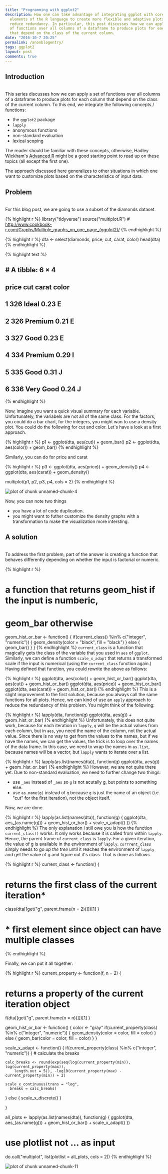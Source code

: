 ```yaml
---
title: "Programming with ggplot2"
description: How one can take advantage of integrating ggplot with core 
  elements of the R language to create more flexible and adaptive plots while 
  reduce redundancy. In particular, this post discusses how we can apply a set
  of functions over all columns of a dataframe to produce plots for each column
  that depend on the class of the current column. 
date: "2016-10-7 20:25"
permalink: /anonblogentry/
tags: ggplot2
layout: post
comments: true
---
```


## Introduction
<br/>
This series discusses how we can apply a set of functions over all 
columns of a dataframe to produce plots for each column that depend on the 
class of the current column. 
To this end, we integrate the following concepts / functions:

* the `ggplot2` package
* `lapply`
* anonymous functions
* non-standard evaluation
* lexical scoping

The reader should be familiar with these concepts, otherwise, Hadley Wickham's
[Advanced R](http://adv-r.had.co.nz) might be a good starting point to read 
up on these topics (all except the first one).

The approach discussed here generalizes to
other situations in which one want to customize plots based on the 
characteristics of input data.

## Problem
<br/>
For this blog post, we are going to use a subset of the diamonds dataset.

{% highlight r %}
library("tidyverse")
source("multiplot.R") # http://www.cookbook-r.com/Graphs/Multiple_graphs_on_one_page_(ggplot2)/
{% endhighlight %}


{% highlight r %}
dta <- select(diamonds, price, cut, carat, color)
head(dta)
{% endhighlight %}



{% highlight text %}
## # A tibble: 6 × 4
##   price       cut carat color
##   <int>     <ord> <dbl> <ord>
## 1   326     Ideal  0.23     E
## 2   326   Premium  0.21     E
## 3   327      Good  0.23     E
## 4   334   Premium  0.29     I
## 5   335      Good  0.31     J
## 6   336 Very Good  0.24     J
{% endhighlight %}

Now, imagine you want a quick visual summary for each variable. Unfortunately, 
the variabels are not all of the same class.
For the factors, you could do a bar chart, for the integers, you might wan to
use a density plot. You could do the following for cut and color. Let's have
a look at a first approach.

{% highlight r %}
p1 <- ggplot(dta, aes(cut)) + geom_bar()
p2 <- ggplot(dta, aes(color)) + geom_bar()
{% endhighlight %}

Similarly, you can do for price and carat

{% highlight r %}
p3 <- ggplot(dta, aes(price)) + geom_density()
p4 <- ggplot(dta, aes(carat)) + geom_density()

multiplot(p1, p2, p3, p4, cols = 2)
{% endhighlight %}

![plot of chunk unnamed-chunk-4](/figure/source/2016-10-07-ggplo2/unnamed-chunk-4-1.png)
<br/>

Now, you can note two things

* you have a lot of code duplication.
* you might want to futher customize the density graphs with a transformation to
  make the visualization more intersting.
  
  
## A solution
<br/>
To address the first problem, part of the answer is creating a function that
behaves differently depending on whether the input is factorial or numeric.

{% highlight r %}
# a function that returns geom_hist if the input is numberic, 
# geom_bar otherwise
geom_hist_or_bar <- function() {
  if(current_class() %in% c("integer", "numeric")) {
  geom_density(color = "black", fill = "black")
  } else {
  geom_bar()
  }
}
{% endhighlight %}
`current_class` is a function that magically gets the class of the variable
that you used in `aes` of `ggplot`. 
Similarly, we can define a function `scale_x_adapt` that returns a transformed
scale if the input is numerical (using the `current_class` function again.)
Having defined that function, you could 
rewrite the above as follows:

{% highlight r %}
ggplot(dta, aes(color)) + geom_hist_or_bar()
ggplot(dta, aes(cut))   + geom_hist_or_bar()
ggplot(dta, aes(price)) + geom_hist_or_bar()
ggplot(dta, aes(carat)) + geom_hist_or_bar()
{% endhighlight %}
This is a slight improvement to the first solution, because you always call the
same functions for all plots. Hence, we can kind of use an `apply` approach to 
reduce the redundancy of this problem. You might think of the following:

{% highlight r %}
lapply(dta, function(g) ggplot(dta, aes(g)) + geom_hist_or_bar)
{% endhighlight %}
Unfortunately, this does not quite work, because for each iteration in 
`lapply`, `g` will be the actual 
values from each column, but in `aes`, you need the name of the column, not the 
actual value. Since there is no way to get from the values to the names, but 
if we have the names, we can get the values, the trick is to loop over the names
of the data frame. In this case, we need to wrap the names in `as.list`, because
names will be a vector, but `lapply` wants to iterate over a list.

{% highlight r %}
lapply(as.list(names(dta)), function(g) ggplot(dta, aes(g)) + geom_hist_or_bar)
{% endhighlight %}
However, we are not quite there yet. Due to non-standard evaluation, we need to 
further change two things:

* use `_aes` instead of `_aes` so `g` is not acutally g, but points to something
  else.
* use `as.name(g)` instead of `g` because `g` is just the name of an object (i.e. 
  "cut" for the first iteration), not the object itself. 
  
Now, we are done.

{% highlight r %}
lapply(as.list(names(dta)), function(g) {
  ggplot(dta, aes_(as.name(g))) + 
    geom_hist_or_bar() +
    scale_x_adapt()
})
{% endhighlight %}
The only explanation I still owe you is how the function `current_class()` works.
It only works because it is called from within `lapply`. 
Hence, the parent frame of `current_class` is `lapply`. For a given iteration, 
the value of g is available in the environment of `lapply`. `currrent_class` 
simply needs to go *up the tree* until it reaches the environment of `lapply` 
and get the value of g and figure out it's class. That is done as follows.

{% highlight r %}
current_class <- function() {
  # returns the first class of the current iteration*
  class(dta[[get("g", parent.frame(n = 2))]])[1]
}
# * first element since object can have multiple classes
{% endhighlight %}

Finally, we can put it all together:

{% highlight r %}
current_property <- function(f, n = 2) {
  # returns a property of the current iteration object
  f(dta[[get("g", parent.frame(n = n))]])[1]
}


geom_hist_or_bar <- function() {
  color <- "gray"
  if(current_property(class) %in% c("integer", "numeric")) {
  geom_density(color = color, fill = color)
  } else {
  geom_bar(color = color, fill = color)
  }
}

scale_x_adapt <- function() {
  if(current_property(class) %in% c("integer", "numeric")) {
    # calculate the breaks
    
    calc_breaks <- round(exp(seq(log(current_property(min)), log(current_property(max)), 
        length.out = 5)), -log10(current_property(max) - current_property(min)) + 2)
    
    scale_x_continuous(trans = "log", 
      breaks = calc_breaks)
  } else {
    scale_x_discrete()
  }
  
}

all_plots <- lapply(as.list(names(dta)), function(g) { 
  ggplot(dta, aes_(as.name(g))) + 
    geom_hist_or_bar() +
    scale_x_adapt()
})

# use plotlist not ... as input
do.call("multiplot", list(plotlist = all_plots, cols = 2)) 
{% endhighlight %}

![plot of chunk unnamed-chunk-11](/figure/source/2016-10-07-ggplo2/unnamed-chunk-11-1.png)

